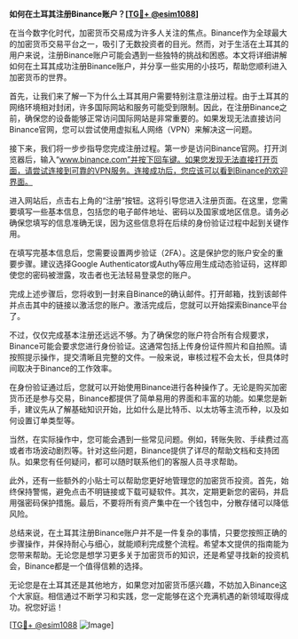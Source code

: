 **如何在土耳其注册Binance账户？[[TG💪+ @esim1088](https://t.me/s/esim1088)]**

在当今数字化时代，加密货币交易成为许多人关注的焦点。Binance作为全球最大的加密货币交易平台之一，吸引了无数投资者的目光。然而，对于生活在土耳其的用户来说，注册Binance账户可能会遇到一些独特的挑战和困惑。本文将详细讲解如何在土耳其成功注册Binance账户，并分享一些实用的小技巧，帮助您顺利进入加密货币的世界。

首先，让我们来了解一下为什么土耳其用户需要特别注意注册过程。由于土耳其的网络环境相对封闭，许多国际网站和服务可能受到限制。因此，在注册Binance之前，确保您的设备能够正常访问国际网站是非常重要的。如果发现无法直接访问Binance官网，您可以尝试使用虚拟私人网络（VPN）来解决这一问题。

接下来，我们将一步步指导您完成注册过程。第一步是访问Binance官网。打开浏览器后，输入“www.binance.com”并按下回车键。如果您发现无法直接打开页面，请尝试连接到可靠的VPN服务。连接成功后，您应该可以看到Binance的欢迎界面。

进入网站后，点击右上角的“注册”按钮。这将引导您进入注册页面。在这里，您需要填写一些基本信息，包括您的电子邮件地址、密码以及国家或地区信息。请务必确保您填写的信息准确无误，因为这些信息将在后续的身份验证过程中起到关键作用。

在填写完基本信息后，您需要设置两步验证（2FA）。这是保护您的账户安全的重要步骤。建议选择Google Authenticator或Authy等应用生成动态验证码，这样即使您的密码被泄露，攻击者也无法轻易登录您的账户。

完成上述步骤后，您将收到一封来自Binance的确认邮件。打开邮箱，找到该邮件并点击其中的链接以激活您的账户。激活完成后，您就可以开始探索Binance平台了。

不过，仅仅完成基本注册还远远不够。为了确保您的账户符合所有合规要求，Binance可能会要求您进行身份验证。这通常包括上传身份证件照片和自拍照。请按照提示操作，提交清晰且完整的文件。一般来说，审核过程不会太长，但具体时间取决于Binance的工作效率。

在身份验证通过后，您就可以开始使用Binance进行各种操作了。无论是购买加密货币还是参与交易，Binance都提供了简单易用的界面和丰富的功能。如果您是新手，建议先从了解基础知识开始，比如什么是比特币、以太坊等主流币种，以及如何设置订单类型等。

当然，在实际操作中，您可能会遇到一些常见问题。例如，转账失败、手续费过高或者市场波动剧烈等。针对这些问题，Binance提供了详尽的帮助文档和支持团队。如果您有任何疑问，都可以随时联系他们的客服人员寻求帮助。

此外，还有一些额外的小贴士可以帮助您更好地管理您的加密货币投资。首先，始终保持警惕，避免点击不明链接或下载可疑软件。其次，定期更新您的密码，并启用强密码保护措施。最后，不要将所有资产集中在一个钱包中，分散存储可以降低风险。

总结来说，在土耳其注册Binance账户并不是一件复杂的事情，只要您按照正确的步骤操作，并保持耐心与细心，就能顺利完成整个流程。希望本文提供的指南能为您带来帮助。无论您是想学习更多关于加密货币的知识，还是希望寻找新的投资机会，Binance都是一个值得信赖的选择。

无论您是在土耳其还是其他地方，如果您对加密货币感兴趣，不妨加入Binance这个大家庭。相信通过不断学习和实践，您一定能够在这个充满机遇的新领域取得成功。祝您好运！

[[TG💪+ @esim1088](https://t.me/s/esim1088) ![Image](https://i.postimg.cc/4NQfJmqS/Snipaste-2025-05-13-00-14-12.png)]